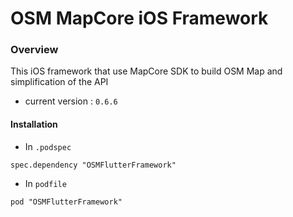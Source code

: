 # OSM MapCore iOS Framework
### Overview

 This iOS framework that use MapCore SDK to build OSM Map and simplification of the API

 * current version : `0.6.6`


 #### Installation

 * In `.podspec`
 ```
 spec.dependency "OSMFlutterFramework"
 ```

 * In `podfile`
 ```
 pod "OSMFlutterFramework"
 ```
